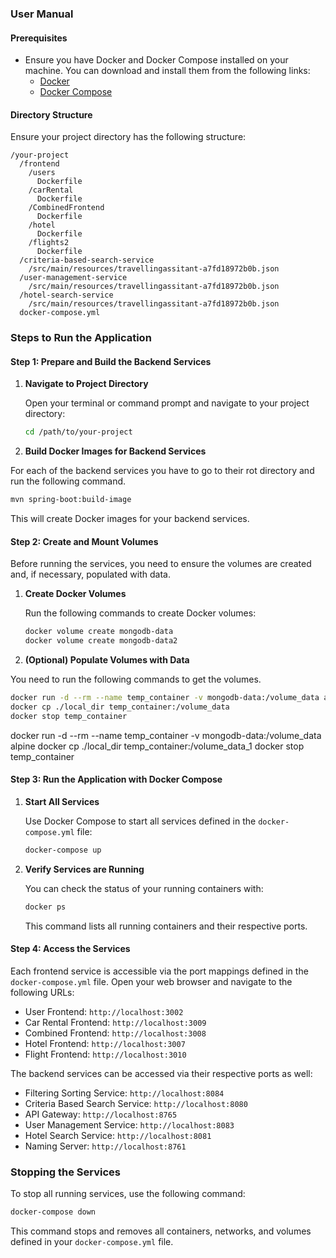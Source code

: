 ### User Manual

#### Prerequisites
- Ensure you have Docker and Docker Compose installed on your machine. You can download and install them from the following links:
  - [Docker](https://www.docker.com/products/docker-desktop)
  - [Docker Compose](https://docs.docker.com/compose/install/)

#### Directory Structure
Ensure your project directory has the following structure:

```
/your-project
  /frontend
    /users
      Dockerfile
    /carRental
      Dockerfile
    /CombinedFrontend
      Dockerfile
    /hotel
      Dockerfile
    /flights2
      Dockerfile
  /criteria-based-search-service
    /src/main/resources/travellingassitant-a7fd18972b0b.json
  /user-management-service
    /src/main/resources/travellingassitant-a7fd18972b0b.json
  /hotel-search-service
    /src/main/resources/travellingassitant-a7fd18972b0b.json
  docker-compose.yml
```

### Steps to Run the Application

#### Step 1: Prepare and Build the Backend Services

1. **Navigate to Project Directory**

   Open your terminal or command prompt and navigate to your project directory:

   ```bash
   cd /path/to/your-project
   ```

2. **Build Docker Images for Backend Services**

For each of the backend services you have to go to their rot directory and run the following command.

   ```bash
   mvn spring-boot:build-image
   ```

   This will create Docker images for your backend services.

#### Step 2: Create and Mount Volumes

Before running the services, you need to ensure the volumes are created and, if necessary, populated with data.

1. **Create Docker Volumes**

   Run the following commands to create Docker volumes:

   ```bash
   docker volume create mongodb-data
   docker volume create mongodb-data2
   ```

2. **(Optional) Populate Volumes with Data**

  You need to run the following commands to get the volumes.

   ```bash
   docker run -d --rm --name temp_container -v mongodb-data:/volume_data alpine
   docker cp ./local_dir temp_container:/volume_data
   docker stop temp_container
   ```
 docker run -d --rm --name temp_container -v mongodb-data:/volume_data alpine
   docker cp ./local_dir temp_container:/volume_data_1
   docker stop temp_container



#### Step 3: Run the Application with Docker Compose

1. **Start All Services**

   Use Docker Compose to start all services defined in the `docker-compose.yml` file:

   ```bash
   docker-compose up
   ```


2. **Verify Services are Running**

   You can check the status of your running containers with:

   ```bash
   docker ps
   ```

   This command lists all running containers and their respective ports.

#### Step 4: Access the Services

Each frontend service is accessible via the port mappings defined in the `docker-compose.yml` file. Open your web browser and navigate to the following URLs:

- User Frontend: `http://localhost:3002`
- Car Rental Frontend: `http://localhost:3009`
- Combined Frontend: `http://localhost:3008`
- Hotel Frontend: `http://localhost:3007`
- Flight Frontend: `http://localhost:3010`

The backend services can be accessed via their respective ports as well:

- Filtering Sorting Service: `http://localhost:8084`
- Criteria Based Search Service: `http://localhost:8080`
- API Gateway: `http://localhost:8765`
- User Management Service: `http://localhost:8083`
- Hotel Search Service: `http://localhost:8081`
- Naming Server: `http://localhost:8761`

### Stopping the Services

To stop all running services, use the following command:

```bash
docker-compose down
```

This command stops and removes all containers, networks, and volumes defined in your `docker-compose.yml` file.

